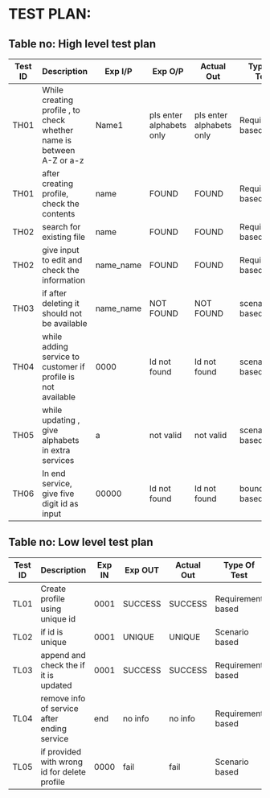 # TEST PLAN:

## Table no: High level test plan

| **Test ID** | **Description**                                              | **Exp I/P** | **Exp O/P** | **Actual Out** |**Type Of Test**  |    
|-------------|--------------------------------------------------------------|------------|-------------|----------------|------------------|
|  TH01       | While creating profile , to check whether name is between A-Z or a-z | Name1|pls enter alphabets only|pls enter alphabets only|Requirement based |
|  TH01       | after creating profile, check the contents | name  | FOUND|FOUND|Requirement based |
|  TH02       | search for existing file  |  name | FOUND |FOUND |Requirement based    |
|  TH02       | give input to edit and check the information  |  name_name | FOUND |FOUND|Requirement based    |
|  TH03       | if after deleting it should not be available  |  name_name | NOT FOUND |NOT FOUND|scenario  based    |
|  TH04       | while adding service to customer if profile is not available  | 0000 | Id not found|Id not found|scenario based  |
|  TH05       | while updating , give alphabets in extra services | a | not valid |not valid |scenario based  |
|  TH06       | In end service, give five digit id as input  | 00000 | Id not found|Id not found|boundary based  |

## Table no: Low level test plan

| **Test ID** | **Description**                                              | **Exp IN** | **Exp OUT** | **Actual Out** |**Type Of Test**  |    
|-------------|--------------------------------------------------------------|------------|-------------|----------------|------------------|
|  TL01       | Create profile using unique id  | 0001 | SUCCESS |SUCCESS|Requirement based |
|  TL02       | if id is unique |  0001|UNIQUE|UNIQUE|Scenario based    |
|  TL03       |append and check the if it is updated| 0001|SUCCESS|SUCCESS|Requirement based    |
|  TL04       | remove info of service after ending service| end | no info|no info|Requirement based    |
|  TL05       | if provided with wrong id for delete profile | 0000|fail|fail|Scenario based    |
